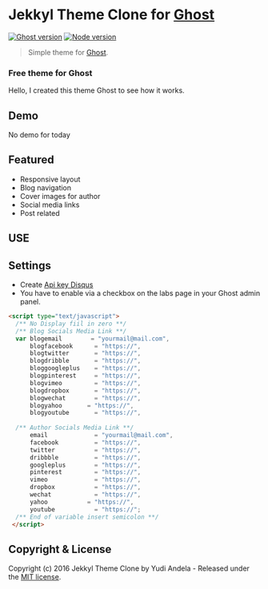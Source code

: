 # Jekkyl Theme Clone for [Ghost](https://github.com/tryghost/ghost/)

[![Ghost version](https://img.shields.io/badge/Ghost-0.9.x-brightgreen.svg?style=flat-square)](https://ghost.org/)
[![Node version](https://img.shields.io/node/v/uno-zen.svg?style=flat-square)](https://nodejs.org/en/)

> Simple theme for [Ghost](https://github.com/tryghost/ghost/).

### Free theme for Ghost

Hello, I created this theme Ghost to see how it works.

## Demo
No demo for today

## Featured
- Responsive layout
- Blog navigation
- Cover images for author
- Social media links
- Post related

## USE
## Settings

- Create [Api key Disqus](https://disqus.com/api/docs/)
- You have to enable via a checkbox on the labs page in your Ghost admin panel.

``` html
<script type="text/javascript">  
  /** No Display fiil in zero **/
  /** Blog Socials Media Link **/
  var blogemail        = "yourmail@mail.com",
      blogfacebook      = "https://",
      blogtwitter       = "https://",
      blogdribble       = "https://",
      bloggoogleplus    = "https://",
      blogpinterest     = "https://",
      blogvimeo         = "https://",
      blogdropbox       = "https://",
      blogwechat      	= "https://",
      blogyahoo       = "https://",
      blogyoutube      	= "https://",
      
  /** Author Socials Media Link **/
      email		      	= "yourmail@mail.com",
      facebook      	= "https://",
      twitter       	= "https://",
      dribbble       	= "https://",
      googleplus    	= "https://",
      pinterest     	= "https://",
      vimeo         	= "https://",
      dropbox       	= "https://",
      wechat      		= "https://",
      yahoo     	  = "https://",
      youtube      		= "https://";
  /** End of variable insert semicolon **/
 </script>
```

## Copyright & License

Copyright (c) 2016 Jekkyl Theme Clone by Yudi Andela - Released under the [MIT license](LICENSE).
